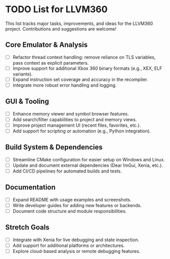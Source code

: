 # TODO List for LLVM360

This list tracks major tasks, improvements, and ideas for the LLVM360 project. Contributions and suggestions are welcome!

## Core Emulator & Analysis
- [ ] Refactor thread context handling: remove reliance on TLS variables, pass context as explicit parameters.
- [ ] Improve support for additional Xbox 360 binary formats (e.g., XEX, ELF variants).
- [ ] Expand instruction set coverage and accuracy in the recompiler.
- [ ] Integrate more robust error handling and logging.

## GUI & Tooling
- [ ] Enhance memory viewer and symbol browser features.
- [ ] Add search/filter capabilities to project and memory views.
- [ ] Improve project management UI (recent files, favorites, etc.).
- [ ] Add support for scripting or automation (e.g., Python integration).

## Build System & Dependencies
- [ ] Streamline CMake configuration for easier setup on Windows and Linux.
- [ ] Update and document external dependencies (Dear ImGui, Xenia, etc.).
- [ ] Add CI/CD pipelines for automated builds and tests.

## Documentation
- [ ] Expand README with usage examples and screenshots.
- [ ] Write developer guides for adding new features or backends.
- [ ] Document code structure and module responsibilities.

## Stretch Goals
- [ ] Integrate with Xenia for live debugging and state inspection.
- [ ] Add support for additional platforms or architectures.
- [ ] Explore cloud-based analysis or remote debugging features.
